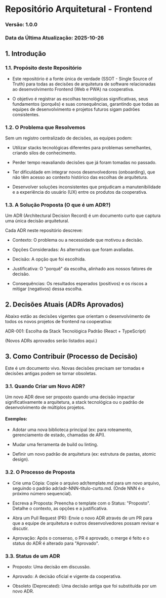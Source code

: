 # Repositório Arquitetural - Frontend

### Versão: 1.0.0

### Data da Última Atualização: 2025-10-26

## 1. Introdução

### 1.1. Propósito deste Repositório
- Este repositório é a fonte única de verdade (SSOT - Single Source of Truth) para todas as decisões de arquitetura de software relacionadas ao desenvolvimento Frontend (Web e PWA) na cooperativa.

- O objetivo é registrar as escolhas tecnológicas significativas, seus fundamentos (porquês) e suas consequências, garantindo que todas as equipes de desenvolvimento e projetos futuros sigam padrões consistentes.

### 1.2. O Problema que Resolvemos
Sem um registro centralizado de decisões, as equipes podem:

- Utilizar stacks tecnológicas diferentes para problemas semelhantes, criando silos de conhecimento.

- Perder tempo reavaliando decisões que já foram tomadas no passado.

- Ter dificuldade em integrar novos desenvolvedores (onboarding), que não têm acesso ao contexto histórico das escolhas de arquitetura.

- Desenvolver soluções inconsistentes que prejudicam a manutenibilidade e a experiência do usuário (UX) entre os produtos da cooperativa.

### 1.3. A Solução Proposta (O que é um ADR?)
Um ADR (Architectural Decision Record) é um documento curto que captura uma única decisão arquitetural.

Cada ADR neste repositório descreve:

- Contexto: O problema ou a necessidade que motivou a decisão.

- Opções Consideradas: As alternativas que foram avaliadas.

- Decisão: A opção que foi escolhida.

- Justificativa: O "porquê" da escolha, alinhado aos nossos fatores de decisão.

- Consequências: Os resultados esperados (positivos) e os riscos a mitigar (negativos) dessa escolha.

## 2. Decisões Atuais (ADRs Aprovados)
Abaixo estão as decisões vigentes que orientam o desenvolvimento de todos os novos projetos de frontend na cooperativa:

ADR-001: Escolha da Stack Tecnológica Padrão (React + TypeScript)

(Novos ADRs aprovados serão listados aqui.)

## 3. Como Contribuir (Processo de Decisão)
Este é um documento vivo. Novas decisões precisam ser tomadas e decisões antigas podem se tornar obsoletas.

### 3.1. Quando Criar um Novo ADR?
Um novo ADR deve ser proposto quando uma decisão impactar significativamente a arquitetura, a stack tecnológica ou o padrão de desenvolvimento de múltiplos projetos.

#### Exemplos:

- Adotar uma nova biblioteca principal (ex: para roteamento, gerenciamento de estado, chamadas de API).

- Mudar uma ferramenta de build ou linting.

- Definir um novo padrão de arquitetura (ex: estrutura de pastas, atomic design).

### 3.2. O Processo de Proposta
- Crie uma Cópia: Copie o arquivo adr/template.md para um novo arquivo, seguindo o padrão adr/adr-NNN-titulo-curto.md. (Onde NNN é o próximo número sequencial).

- Escreva a Proposta: Preencha o template com o Status: "Proposto". Detalhe o contexto, as opções e a justificativa.

- Abra um Pull Request (PR): Envie o novo ADR através de um PR para que a equipe de arquitetura e outros desenvolvedores possam revisar e discutir.

- Aprovação: Após o consenso, o PR é aprovado, o merge é feito e o status do ADR é alterado para "Aprovado".

### 3.3. Status de um ADR
- Proposto: Uma decisão em discussão.

- Aprovado: A decisão oficial e vigente da cooperativa.

- Obsoleto (Deprecated): Uma decisão antiga que foi substituída por um novo ADR.
